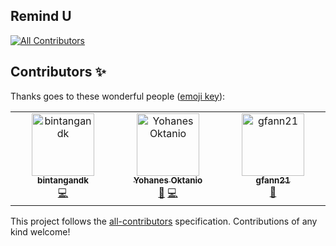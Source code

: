 ## Remind U
<!-- ALL-CONTRIBUTORS-BADGE:START - Do not remove or modify this section -->
[![All Contributors](https://img.shields.io/badge/all_contributors-3-orange.svg?style=flat-square)](#contributors-)
<!-- ALL-CONTRIBUTORS-BADGE:END -->
## Contributors ✨

Thanks goes to these wonderful people ([emoji key](https://allcontributors.org/docs/en/emoji-key)):

<!-- ALL-CONTRIBUTORS-LIST:START - Do not remove or modify this section -->
<!-- prettier-ignore-start -->
<!-- markdownlint-disable -->
<table>
  <tbody>
    <tr>
      <td align="center" valign="top" width="14.28%"><a href="https://github.com/bintangandk"><img src="https://avatars.githubusercontent.com/u/124556644?v=4?s=100" width="100px;" alt="bintangandk"/><br /><sub><b>bintangandk</b></sub></a><br /><a href="https://github.com/yohanesokta/RemindU-AppleDeveloperFoundation/commits?author=bintangandk" title="Code">💻</a></td>
      <td align="center" valign="top" width="14.28%"><a href="http://me.yohancloud.biz.id"><img src="https://avatars.githubusercontent.com/u/111877508?v=4?s=100" width="100px;" alt="Yohanes Oktanio"/><br /><sub><b>Yohanes Oktanio</b></sub></a><br /><a href="#data-yohanesokta" title="Data">🔣</a> <a href="https://github.com/yohanesokta/RemindU-AppleDeveloperFoundation/commits?author=yohanesokta" title="Code">💻</a></td>
      <td align="center" valign="top" width="14.28%"><a href="https://github.com/gfann21"><img src="https://avatars.githubusercontent.com/u/211432094?v=4?s=100" width="100px;" alt="gfann21"/><br /><sub><b>gfann21</b></sub></a><br /><a href="#design-gfann21" title="Design">🎨</a></td>
    </tr>
  </tbody>
</table>

<!-- markdownlint-restore -->
<!-- prettier-ignore-end -->

<!-- ALL-CONTRIBUTORS-LIST:END -->

This project follows the [all-contributors](https://github.com/all-contributors/all-contributors) specification. Contributions of any kind welcome!